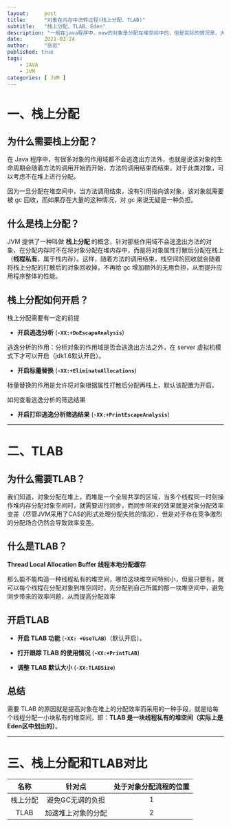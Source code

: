 ```yaml
---
layout:     post 
title:      "对象在内存中流转过程(栈上分配、TLAB)"
subtitle:   "栈上分配、TLAB、Eden"
description: "一般在java程序中，new的对象是分配在堆空间中的，但是实际的情况是，大部分的new对象会进入堆空间中，而并非是全部的对象，还有另外两个地方可以存储new的对象，我们称之为栈上分配以及TLAB。"
date:       2021-03-24
author:     "张岩"
published: true
tags:
    - JAVA
    - JVM
categories: [ JVM ]
---
```


# 一、栈上分配

## 为什么需要栈上分配？

在 Java 程序中，有很多对象的作用域都不会逃逸出方法外，也就是说该对象的生命周期会随着方法的调用开始而开始，方法的调用结束而结束，对于此类对象，可以考虑不在堆上进行分配。

因为一旦分配在堆空间中，当方法调用结束，没有引用指向该对象，该对象就需要被 gc 回收，而如果存在大量的这种情况，对 gc 来说无疑是一种负担。

## 什么是栈上分配？

JVM 提供了一种叫做 **栈上分配** 的概念，针对那些作用域不会逃逸出方法的对象，在分配内存时不在将对象分配在堆内存中，而是将对象属性打散后分配在栈上（**线程私有**，属于栈内存）。这样，随着方法的调用结束，栈空间的回收就会随着将栈上分配的打散后的对象回收掉，不再给 gc 增加额外的无用负担，从而提升应用程序整体的性能。

## 栈上分配如何开启？

栈上分配需要有一定的前提

* **开启逃逸分析** (**`-XX:+DoEscapeAnalysis`**)

逃逸分析的作用：分析对象的作用域是否会逃逸出方法之外，在 server 虚拟机模式下才可以开启（jdk1.6默认开启）。

* **开启标量替换** (**`-XX:+EliminateAllocations`**)

标量替换的作用是允许将对象根据属性打散后分配再栈上，默认该配置为开启。

如何查看逃逸分析的筛选结果

* **开启打印逃逸分析筛选结果** (**`-XX:+PrintEscapeAnalysis`**)

---

# 二、TLAB

## 为什么需要TLAB？

我们知道，对象分配在堆上，而堆是一个全局共享的区域，当多个线程同一时刻操作堆内存分配对象空间时，就需要进行同步，而同步带来的效果就是对象分配效率变差（尽管JVM采用了CAS的形式处理分配失败的情况），但是对于存在竞争激烈的分配场合仍然会导致效率变差。

## 什么是TLAB？

**Thread Local Allocation Buffer 线程本地分配缓存**

那么能不能构造一种线程私有的堆空间，哪怕这块堆空间特别小，但是只要有，就可以每个线程在分配对象到堆空间时，先分配到自己所属的那一块堆空间中，避免同步带来的效率问题，从而提高分配效率

## 开启TLAB

* **开启 TLAB 功能** (**`-XX: +UseTLAB`**)（默认开启）。

* **打开跟踪 TLAB 的使用情况** (**`-XX:+PrintTLAB`**)

* **调整 TLAB 默认大小** (**`-XX:TLABSize`**)

## 总结

需要 TLAB 的原因就是提高对象在堆上的分配效率而采用的一种手段，就是给每个线程分配一小块私有的堆空间，即：**TLAB 是一块线程私有的堆空间（实际上是Eden区中划出的）**。

---

# 三、栈上分配和TLAB对比

| 名称 | 针对点 | 处于对象分配流程的位置 |
| :---: | :---: | :---: |
| 栈上分配 | 避免GC无谓的负担 | 1 |
| TLAB | 加速堆上对象的分配 | 2 |



